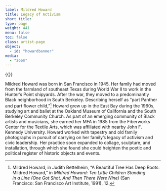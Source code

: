 ```yaml
---
label: Mildred Howard
title: Legacy of Activism
short_title:
type: page
weight: 441
menu: false
toc: false
class: artist-page
object:
  - id: "howardbanner"
media:
  - "zoom"
---
```

{{<q-figure id="howardbanner">}}

Mildred Howard was born in San Francisco in 1945. Her family had moved from the farmland of southeast Texas during World War II to work in the Hunter’s Point shipyards. After the war, they moved to a predominantly Black neighborhood in South Berkeley. Describing herself as “part Panther and part flower child,”[^1] Howard grew up in the East Bay during the 1960s, studying art and ballet at the Oakland Museum of California and the South Berkeley Community Church. As part of an emerging community of Black artists and musicians, she earned her MFA in 1985 from the Fiberworks Center for the Textile Arts, which was affiliated with nearby John F. Kennedy University. Howard worked with tapestry and old family photographs in pursuit of carrying on her family’s legacy of activism and civic leadership. Her practice soon expanded to collage, sculpture, and installation, through which she found she could heighten the poetic and political register of historic objects and events.

[^1]: Mildred Howard, in Judith Bettelheim, “A Beautiful Tree Has Deep Roots: Mildred Howard,” in *Mildred Howard: Ten Little Children Standing in a Line (One Got Shot, And Then There Were Nine)* (San Francisco: San Francisco Art Institute, 1991), 12.
